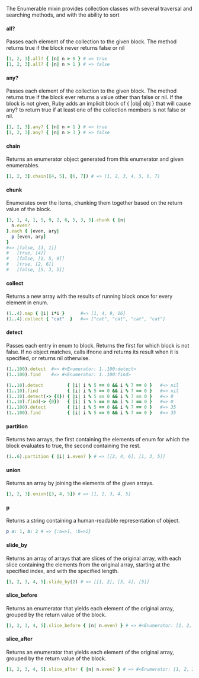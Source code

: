 The Enumerable mixin provides collection classes with several traversal and searching methods, and with the ability to sort

#### all?
Passes each element of the collection to the given block. The method returns true if the block never returns false or nil
```ruby
[1, 2, 3].all? { |n| n > 0 } # => true
[1, 2, 3].all? { |n| n > 1 } # => false
```

#### any?
Passes each element of the collection to the given block. The method returns true if the block ever returns a value other than false or nil. If the block is not given, Ruby adds an implicit block of { |obj| obj } that will cause any? to return true if at least one of the collection members is not false or nil.
```ruby
[1, 2, 3].any? { |n| n > 1 } # => true
[1, 2, 3].any? { |n| n > 3 } # => false
```

#### chain
Returns an enumerator object generated from this enumerator and given enumerables.
```ruby
[1, 2, 3].chain([4, 5], [6, 7]) # => [1, 2, 3, 4, 5, 6, 7]
```

#### chunk
Enumerates over the items, chunking them together based on the return value of the block.

```ruby
[3, 1, 4, 1, 5, 9, 2, 6, 5, 3, 5].chunk { |n|
  n.even?
}.each { |even, ary|
  p [even, ary]
}
#=> [false, [3, 1]]
#   [true, [4]]
#   [false, [1, 5, 9]]
#   [true, [2, 6]]
#   [false, [5, 3, 5]]
```

#### collect
Returns a new array with the results of running block once for every element in enum.

```ruby
(1..4).map { |i| i*i }      #=> [1, 4, 9, 16]
(1..4).collect { "cat"  }   #=> ["cat", "cat", "cat", "cat"]
```

#### detect
Passes each entry in enum to block. Returns the first for which block is not false. If no object matches, calls ifnone and returns its result when it is specified, or returns nil otherwise.
```ruby
(1..100).detect  #=> #<Enumerator: 1..100:detect>
(1..100).find    #=> #<Enumerator: 1..100:find>

(1..10).detect         { |i| i % 5 == 0 && i % 7 == 0 }   #=> nil
(1..10).find           { |i| i % 5 == 0 && i % 7 == 0 }   #=> nil
(1..10).detect(-> {0}) { |i| i % 5 == 0 && i % 7 == 0 }   #=> 0
(1..10).find(-> {0})   { |i| i % 5 == 0 && i % 7 == 0 }   #=> 0
(1..100).detect        { |i| i % 5 == 0 && i % 7 == 0 }   #=> 35
(1..100).find          { |i| i % 5 == 0 && i % 7 == 0 }   #=> 35
```

#### partition
Returns two arrays, the first containing the elements of enum for which the block evaluates to true, the second containing the rest.
```ruby
(1..6).partition { |i| i.even? } # => [[2, 4, 6], [1, 3, 5]]
```

#### union
Returns an array by joining the elements of the given arrays.
```ruby
[1, 2, 3].union([3, 4, 5]) # => [1, 2, 3, 4, 5]
```

#### p
Returns a string containing a human-readable representation of object.
```ruby
p a: 1, b: 2 # => {:a=>1, :b=>2}
```

#### slide_by
Returns an array of arrays that are slices of the original array, with each slice containing the elements from the original array, starting at the specified index, and with the specified length.
```ruby
[1, 2, 3, 4, 5].slide_by(2) # => [[1, 2], [3, 4], [5]]
```

#### slice_before
Returns an enumerator that yields each element of the original array, grouped by the return value of the block.
```ruby
[1, 2, 3, 4, 5].slice_before { |n| n.even? } # => #<Enumerator: [1, 2, 3, 4, 5]:slice_before>
```

#### slice_after
Returns an enumerator that yields each element of the original array, grouped by the return value of the block.
```ruby
[1, 2, 3, 4, 5].slice_after { |n| n.even? } # => #<Enumerator: [1, 2, 3, 4, 5]:slice_after>
```
